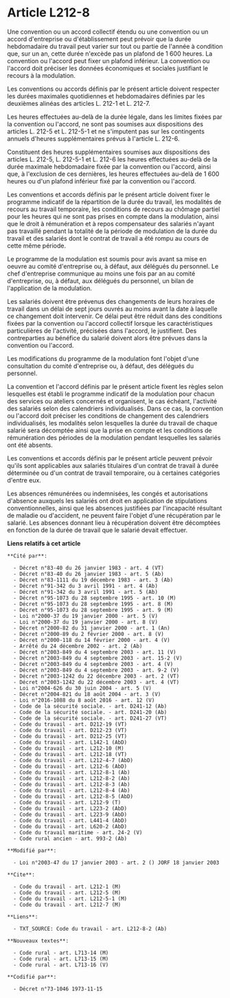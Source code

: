 # Article L212-8

Une convention ou un accord collectif étendu ou une convention ou un accord d'entreprise ou d'établissement peut prévoir que
la durée hebdomadaire du travail peut varier sur tout ou partie de l'année à condition que, sur un an, cette durée n'excède
pas un plafond de 1 600 heures. La convention ou l'accord peut fixer un plafond inférieur. La convention ou l'accord doit
préciser les données économiques et sociales justifiant le recours à la modulation.

Les conventions ou accords définis par le présent article doivent respecter les durées maximales quotidiennes et
hebdomadaires définies par les deuxièmes alinéas des articles L. 212-1 et L. 212-7.

Les heures effectuées au-delà de la durée légale, dans les limites fixées par la convention ou l'accord, ne sont pas soumises
aux dispositions des articles L. 212-5 et L. 212-5-1 et ne s'imputent pas sur les contingents annuels d'heures
supplémentaires prévus à l'article L. 212-6.

Constituent des heures supplémentaires soumises aux dispositions des articles L. 212-5, L. 212-5-1 et L. 212-6 les heures
effectuées au-delà de la durée maximale hebdomadaire fixée par la convention ou l'accord, ainsi que, à l'exclusion de ces
dernières, les heures effectuées au-delà de 1 600 heures ou d'un plafond inférieur fixé par la convention ou l'accord.

Les conventions et accords définis par le présent article doivent fixer le programme indicatif de la répartition de la durée
du travail, les modalités de recours au travail temporaire, les conditions de recours au chômage partiel pour les heures qui
ne sont pas prises en compte dans la modulation, ainsi que le droit à rémunération et à repos compensateur des salariés
n'ayant pas travaillé pendant la totalité de la période de modulation de la durée du travail et des salariés dont le contrat
de travail a été rompu au cours de cette même période.

Le programme de la modulation est soumis pour avis avant sa mise en oeuvre au comité d'entreprise ou, à défaut, aux délégués
du personnel. Le chef d'entreprise communique au moins une fois par an au comité d'entreprise, ou, à défaut, aux délégués du
personnel, un bilan de l'application de la modulation.

Les salariés doivent être prévenus des changements de leurs horaires de travail dans un délai de sept jours ouvrés au moins
avant la date à laquelle ce changement doit intervenir. Ce délai peut être réduit dans des conditions fixées par la
convention ou l'accord collectif lorsque les caractéristiques particulières de l'activité, précisées dans l'accord, le
justifient. Des contreparties au bénéfice du salarié doivent alors être prévues dans la convention ou l'accord.

Les modifications du programme de la modulation font l'objet d'une consultation du comité d'entreprise ou, à défaut, des
délégués du personnel.

La convention et l'accord définis par le présent article fixent les règles selon lesquelles est établi le programme indicatif
de la modulation pour chacun des services ou ateliers concernés et organisent, le cas échéant, l'activité des salariés selon
des calendriers individualisés. Dans ce cas, la convention ou l'accord doit préciser les conditions de changement des
calendriers individualisés, les modalités selon lesquelles la durée du travail de chaque salarié sera décomptée ainsi que la
prise en compte et les conditions de rémunération des périodes de la modulation pendant lesquelles les salariés ont été
absents.

Les conventions et accords définis par le présent article peuvent prévoir qu'ils sont applicables aux salariés titulaires
d'un contrat de travail à durée déterminée ou d'un contrat de travail temporaire, ou à certaines catégories d'entre eux.

Les absences rémunérées ou indemnisées, les congés et autorisations d'absence auxquels les salariés ont droit en application
de stipulations conventionnelles, ainsi que les absences justifiées par l'incapacité résultant de maladie ou d'accident, ne
peuvent faire l'objet d'une récupération par le salarié. Les absences donnant lieu à récupération doivent être décomptées en
fonction de la durée de travail que le salarié devait effectuer.

**Liens relatifs à cet article**

	**Cité par**:

	  - Décret n°83-40 du 26 janvier 1983 - art. 4 (VT)
	  - Décret n°83-40 du 26 janvier 1983 - art. 5 (Ab)
	  - Décret n°83-1111 du 19 décembre 1983 - art. 3 (Ab)
	  - Décret n°91-342 du 3 avril 1991 - art. 4 (Ab)
	  - Décret n°91-342 du 3 avril 1991 - art. 5 (Ab)
	  - Décret n°95-1073 du 28 septembre 1995 - art. 10 (M)
	  - Décret n°95-1073 du 28 septembre 1995 - art. 8 (M)
	  - Décret n°95-1073 du 28 septembre 1995 - art. 9 (M)
	  - Loi n°2000-37 du 19 janvier 2000 - art. 5 (V)
	  - Loi n°2000-37 du 19 janvier 2000 - art. 8 (V)
	  - Décret n°2000-82 du 31 janvier 2000 - art. 1 (An)
	  - Décret n°2000-89 du 2 février 2000 - art. 8 (V)
	  - Décret n°2000-118 du 14 février 2000 - art. 4 (V)
	  - Arrêté du 24 décembre 2002 - art. 2 (Ab)
	  - Décret n°2003-849 du 4 septembre 2003 - art. 11 (V)
	  - Décret n°2003-849 du 4 septembre 2003 - art. 15-2 (V)
	  - Décret n°2003-849 du 4 septembre 2003 - art. 4 (V)
	  - Décret n°2003-849 du 4 septembre 2003 - art. 9-2 (V)
	  - Décret n°2003-1242 du 22 décembre 2003 - art. 2 (VT)
	  - Décret n°2003-1242 du 22 décembre 2003 - art. 4 (VT)
	  - Loi n°2004-626 du 30 juin 2004 - art. 5 (V)
	  - Décret n°2004-821 du 18 août 2004 - art. 3 (V)
	  - Loi n°2016-1088 du 8 août 2016 - art. 12 (V)
	  - Code de la sécurité sociale. - art. D241-12 (Ab)
	  - Code de la sécurité sociale. - art. D241-20 (Ab)
	  - Code de la sécurité sociale. - art. D241-27 (VT)
	  - Code du travail - art. D212-19 (VT)
	  - Code du travail - art. D212-23 (VT)
	  - Code du travail - art. D212-25 (VT)
	  - Code du travail - art. L142-1 (AbD)
	  - Code du travail - art. L212-10 (M)
	  - Code du travail - art. L212-18 (VT)
	  - Code du travail - art. L212-4-7 (AbD)
	  - Code du travail - art. L212-6 (AbD)
	  - Code du travail - art. L212-8-1 (Ab)
	  - Code du travail - art. L212-8-2 (Ab)
	  - Code du travail - art. L212-8-3 (Ab)
	  - Code du travail - art. L212-8-4 (Ab)
	  - Code du travail - art. L212-8-5 (AbD)
	  - Code du travail - art. L212-9 (T)
	  - Code du travail - art. L223-2 (AbD)
	  - Code du travail - art. L223-9 (AbD)
	  - Code du travail - art. L441-4 (AbD)
	  - Code du travail - art. L620-2 (AbD)
	  - Code du travail maritime - art. 24-2 (V)
	  - Code rural ancien - art. 993-2 (Ab)

	**Modifié par**:

	  - Loi n°2003-47 du 17 janvier 2003 - art. 2 () JORF 18 janvier 2003

	**Cite**:

	  - Code du travail - art. L212-1 (M)
	  - Code du travail - art. L212-5 (M)
	  - Code du travail - art. L212-5-1 (M)
	  - Code du travail - art. L212-7 (M)

	**Liens**:

	  - TXT_SOURCE: Code du travail - art. L212-8-2 (Ab)

	**Nouveaux textes**:

	  - Code rural - art. L713-14 (M)
	  - Code rural - art. L713-15 (M)
	  - Code rural - art. L713-16 (V)

	**Codifié par**:

	  - Décret n°73-1046 1973-11-15
